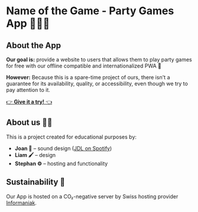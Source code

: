 # Name of the Game - Party Games App 🪩🕺🤠

## About the App
**Our goal is:** provide a website to users that allows them to play party games for free with our offline compatible and internationalized PWA 🏁

**However:** Because this is a spare-time project of ours, there isn't a guarantee for its availability, quality, or accessibility, even though we try to pay attention to it.

[👉 **Give it a try!** 👈](https://name-of-the-game.stephanhagmann.ch/)

## About us 🚴‍♂️
This is a project created for educational purposes by:
- **Joan 🎸** – sound design ([JDL on Spotify](https://open.spotify.com/artist/5NUcHZ9WWGFL1slBTeWWpx?si=aX2LGYXTRryYuzFu87Gu0Q))
- **Liam 🖌️** – design
- **Stephan ⚙️** – hosting and functionality

## Sustainability 🌱
Our App is hosted on a CO₂-negative server by Swiss hosting provider [Informaniak](https://www.infomaniak.com/de).